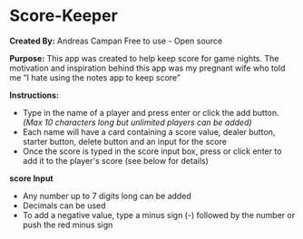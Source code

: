 # Score-Keeper

**Created By:** Andreas Campan 
Free to use - Open source

**Purpose:** 
This app was created to help keep score for game nights. The motivation and inspiration behind this app was my pregnant wife who told me “I hate using the notes app to keep score”
 
**Instructions:**
- Type in the name of a player and press enter or click the add button. *(Max 10 characters long but unlimited players can be added)*
- Each name will have a card containing a score value, dealer button, starter button, delete button and an input for the score 
- Once the score is typed in the score input box, press or click enter to add it to the player's score (see below for details)

**score Input** 
- Any number up to 7 digits long can be added
- Decimals can be used
- To add a negative value, type a minus sign (-) followed by the number or push the red minus sign
